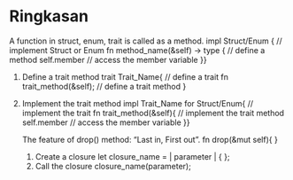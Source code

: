 # Ringkasan

A function in struct, enum, trait is called as a method.
impl Struct/Enum { // implement Struct or Enum
fn method_name(&self) -> type { // define a method
self.member // access the member variable
}}

1.  Define a trait method
    trait Trait_Name{ // define a trait
    fn trait_method(&self); // define a trait method
    }
2.  Implement the trait method
    impl Trait_Name for Struct/Enum{ // implement the trait
    fn trait_method(&self){ // implement the trait method
    self.member // access the member variable
    }}

    The feature of drop() method: “Last in, First out”.
    fn drop(&mut self){
    }

    1. Create a closure
       let closure_name = | parameter | { };
    2. Call the closure
       closure_name(parameter);
